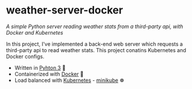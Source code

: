 # weather-server-docker
*A simple Python server reading weather stats from a third-party api, with Docker and Kubernetes*

In this project, I've implemented a back-end web server which requests a third-party api to read weather stats. This project conatins Kubernetes and Docker configs.
- Written in [Pyhton 3](https://www.python.org/) 🐍
- Containerized with [Docker](https://www.docker.com/) 🐳
- Load balanced with [Kubernetes](https://kubernetes.io/) - [minikube](https://minikube.sigs.k8s.io/docs/start/) ☸
